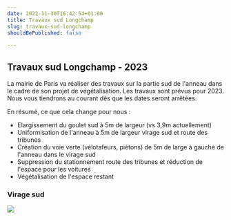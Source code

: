 ```yaml
---
date: 2022-11-30T16:42:54+01:00
title: Travaux sud Longchamp
slug: travaux-sud-longchamp
shouldBePublished: false

---
```

## **Travaux sud Longchamp - 2023**

La mairie de Paris va réaliser des travaux sur la partie sud de l'anneau dans le cadre de son projet de végétalisation. Les travaux sont prévus pour 2023. Nous vous tiendrons au courant dès que les dates seront arrêtées.

En résumé, ce que cela change pour nous :

* Elargissement du goulet sud à 5m de largeur (vs 3,9m actuellement)
* Uniformisation de l'anneau à 5m de largeur virage sud et route des tribunes
* Création du voie verte (vélotafeurs, piétons) de 5m de large à gauche de l'anneau dans le virage sud
* Suppression du stationnement route des tribunes et réduction de l'espace pour les voitures
* Végétalisation de l'espace restant

### **Virage sud**

![](/media/screenshot-2022-11-30-at-17-05-13.png)